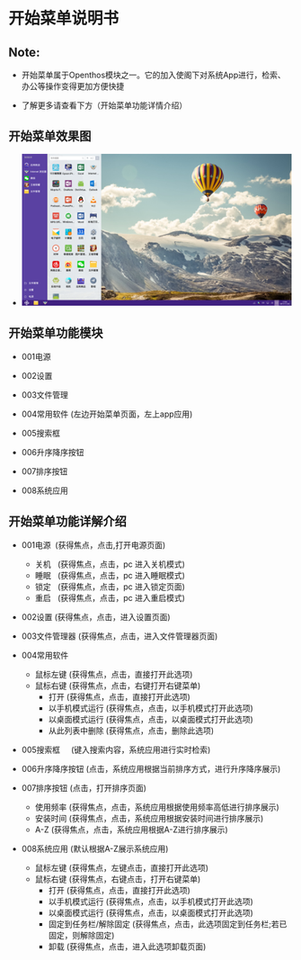 # 开始菜单说明书

## Note:

  - 开始菜单属于Openthos模块之一。它的加入使阁下对系统App进行，检索、办公等操作变得更加方便快捷

  - 了解更多请查看下方（开始菜单功能详情介绍）

## 开始菜单效果图

  - ![](pic/kaishicaidan/startmenu.png)

## 开始菜单功能模块

  - 001电源

  - 002设置

  - 003文件管理

  - 004常用软件 (左边开始菜单页面，左上app应用)

  - 005搜索框

  - 006升序降序按钮

  - 007排序按钮

  - 008系统应用

## 开始菜单功能详解介绍  

  - 001电源  (获得焦点，点击,打开电源页面)
    - 关机   (获得焦点，点击，pc 进入关机模式)
    - 睡眠   (获得焦点，点击，pc 进入睡眠模式)
    - 锁定   (获得焦点，点击，pc 进入锁定页面)
    - 重启   (获得焦点，点击，pc 进入重启模式)

  - 002设置   (获得焦点，点击，进入设置页面)  

  - 003文件管理器    (获得焦点，点击，进入文件管理器页面)  

  - 004常用软件
    - 鼠标左键    (获得焦点，点击，直接打开此选项)
    - 鼠标右键    (获得焦点，点击，右键打开右键菜单)
      - 打开    (获得焦点，点击，直接打开此选项)
      - 以手机模式运行    (获得焦点，点击，以手机模式打开此选项)
      - 以桌面模式运行    (获得焦点，点击，以桌面模式打开此选项)
      - 从此列表中删除    (获得焦点，点击，删除此选项)

  - 005搜索框     (键入搜索内容，系统应用进行实时检索)
  - 006升序降序按钮     (点击，系统应用根据当前排序方式，进行升序降序展示)  
  - 007排序按钮    (点击，打开排序页面)    
    - 使用频率    (获得焦点，点击，系统应用根据使用频率高低进行排序展示)
    - 安装时间    (获得焦点，点击，系统应用根据安装时间进行排序展示)
    - A-Z     (获得焦点，点击，系统应用根据A-Z进行排序展示)

  - 008系统应用     (默认根据A-Z展示系统应用)
    - 鼠标左键     (获得焦点，左键点击，直接打开此选项)
    - 鼠标右键      (获得焦点，右键点击，打开右键菜单)
      - 打开     (获得焦点，点击，直接打开此选项)
      - 以手机模式运行     (获得焦点，点击，以手机模式打开此选项)
      - 以桌面模式运行     (获得焦点，点击，以桌面模式打开此选项)
      - 固定到任务栏/解除固定    (获得焦点，点击，此选项固定到任务栏;若已固定，则解除固定)
      - 卸载     (获得焦点，点击，进入此选项卸载页面)
